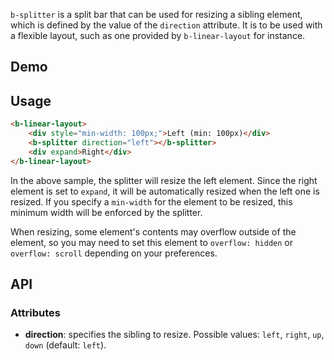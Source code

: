 `b-splitter` is a split bar that can be used for resizing a sibling element, which is defined by the value of the `direction` attribute. It is to be used with a flexible layout, such as one provided by `b-linear-layout` for instance.

## Demo
<div class="element-demo" id="demo"></div>

## Usage

``` html
<b-linear-layout>
    <div style="min-width: 100px;">Left (min: 100px)</div>
    <b-splitter direction="left"></b-splitter>
    <div expand>Right</div>
</b-linear-layout>
```

In the above sample, the splitter will resize the left element. Since the right element is set to `expand`, it will be automatically resized when the left one is resized. If you specify a `min-width` for the element to be resized, this minimum width will be enforced by the splitter.

When resizing, some element's contents may overflow outside of the element, so you may need to set this element to `overflow: hidden` or `overflow: scroll` depending on your preferences.

## API

### Attributes
- __direction__: specifies the sibling to resize. Possible values: `left`, `right`, `up`, `down` (default: `left`).


